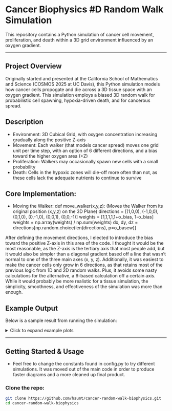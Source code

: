 # Cancer Biophysics #D Random Walk Simulation

This repository contains a Python simulation of cancer cell movement, proliferation, and death within a 3D grid environment influenced by an oxygen gradient.

---

## Project Overview
Originally started and presented at the California School of Mathematics and Science (COSMOS 2025 at UC Davis), this Python simulation models how cancer cells propogate and die across a 3D tissue space with an oxygen gradient. This simulation employs a biased 3D random walk for probabilistic cell spawning, hypoxia-driven death, and for cancerous spread.

## Description
- Environment: 3D Cubical Grid, with oxygen concentration increasing gradually along the positive Z-axis
- Movement: Each walker (that models cancer spread) moves one grid unit per time step, with an option of 6 different directions, and a bias toward the higher oxygen area (+Z)
- Proliferation: Walkers may occasionally spawn new cells with a small probability
- Death: Cells in the hypoxic zones will die-off more often than not, as these cells lack the adequate nutrients to continue to survive

## Core Implementation:
- Moving the Walker:
def move_walker(x,y,z):
	(Moves the Walker from its original position (x,y,z) on the 3D Plane)
	directions = [(1,0,0), (-1,0,0), (0,1,0), (0,-1,0), (0,0,1), (0,0,-1)]
	weights = [1,1,1,1,1+o_bias, 1-o_bias]
	weights = np.array(weights) / np.sum(weights)
	dx, dy, dz = directions[np.random.choice(len(directions), p=o_basew)]

After defining the movement directions, I elected to introduce the bias toward the positive Z-axis in this area of the code. I thought it would be the most reasonable, as the Z-axis is the tertiary axis that most people add, but it would also be simpler than a diagonal gradient based off a line that wasn’t normal to one of the three main axes (x, y, z).
Additionally, it was easiest to make the cancer cells only grow in 6 directions, as that retains most of the previous logic from 1D and 2D random walks. Plus, it avoids some nasty calculations for the alternative, a θ-based calculation off a certain axis.  While it would probably be more realistic for a tissue simulation, the simplicity, smoothness, and effectiveness of the simulation was more than enough.


##  Example Output  
Below is a sample result from running the simulation:

<details>
  <summary>Click to expand example plots</summary>

  ![3D Tumor Spread](figures/3d_scatter.png)  
  ![Walker Counts](figures/walker_counts.png)  
  ![Cancer Cells](figures/cancer_cells.png)  
  ![Z Distribution](figures/z_distribution.png)  

</details>

---

##  Getting Started & Usage
- Feel free to change the constants found in config.py to try different simulations. It was moved out of the main code in order to produce faster diagrams and a more cleaned up final product.
###  Clone the repo:
```bash
git clone https://github.com/hsumt/cancer-random-walk-biophysics.git
cd cancer-random-walk-biophysics
